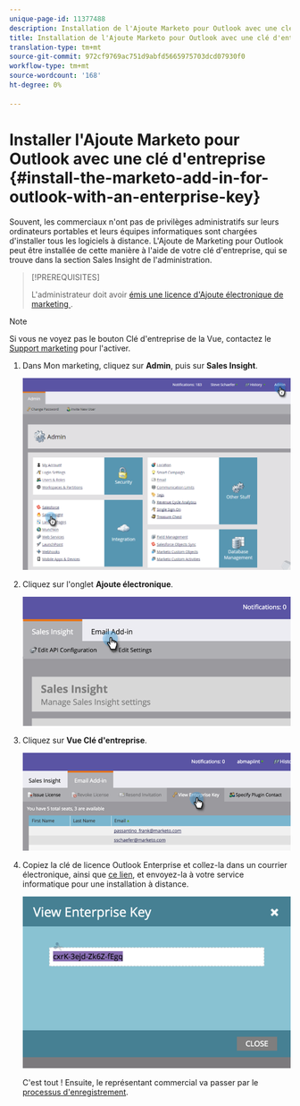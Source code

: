 ```yaml
---
unique-page-id: 11377488
description: Installation de l'Ajoute Marketo pour Outlook avec une clé d'entreprise - Docs Marketo - Documentation du produit
title: Installation de l'Ajoute Marketo pour Outlook avec une clé d'entreprise
translation-type: tm+mt
source-git-commit: 972cf9769ac751d9abfd5665975703dcd07930f0
workflow-type: tm+mt
source-wordcount: '168'
ht-degree: 0%

---
```



# Installer l&#39;Ajoute Marketo pour Outlook avec une clé d&#39;entreprise {#install-the-marketo-add-in-for-outlook-with-an-enterprise-key}

Souvent, les commerciaux n&#39;ont pas de privilèges administratifs sur leurs ordinateurs portables et leurs équipes informatiques sont chargées d&#39;installer tous les logiciels à distance. L&#39;Ajoute de Marketing pour Outlook peut être installée de cette manière à l&#39;aide de votre clé d&#39;entreprise, qui se trouve dans la section Sales Insight de l&#39;administration.

>[!PREREQUISITES]
>
>L&#39;administrateur doit avoir [émis une licence d&#39;Ajoute électronique de marketing ](/help/marketo/product-docs/marketo-sales-insight/msi-outlook-plugin/issue-a-marketo-email-add-in-license.md).

>[!NOTE]
>
>Si vous ne voyez pas le bouton Clé d&#39;entreprise de la Vue, contactez le [Support marketing](https://nation.marketo.com/t5/Support/ct-p/Support) pour l&#39;activer.

1. Dans Mon marketing, cliquez sur **Admin**, puis sur **Sales Insight**.

   ![](assets/image2016-7-25-14-3a22-3a12.png)

1. Cliquez sur l&#39;onglet **Ajoute électronique**.

   ![](assets/image2016-7-25-14-3a23-3a57.png)

1. Cliquez sur **Vue Clé d&#39;entreprise**.

   ![](assets/image2016-7-25-14-3a35-3a38.png)

1. Copiez la clé de licence Outlook Enterprise et collez-la dans un courrier électronique, ainsi que [ce lien](/help/marketo/product-docs/marketo-sales-insight/msi-outlook-plugin/marketo-outlook-plugin-installation-by-it.md), et envoyez-la à votre service informatique pour une installation à distance.

   ![](assets/image2016-7-25-14-3a39-3a9.png)

   C&#39;est tout ! Ensuite, le représentant commercial va passer par le [processus d&#39;enregistrement](/help/marketo/product-docs/marketo-sales-insight/msi-outlook-plugin/authorize-the-marketo-outlook-plugin.md).
